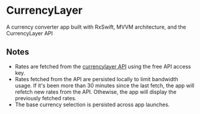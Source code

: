 # CurrencyLayer
A currency converter app built with RxSwift, MVVM architecture, and the CurrencyLayer API

## Notes

 - Rates are fetched from the [currencylayer API](https://currencylayer.com/documentation) using the free API access key.
 - Rates fetched from the API are persisted locally to limit bandwidth usage. If it's been more than 30 minutes since the last fetch, the app will refetch new rates from the API. Othewise, the app will display the previously fetched rates.
 - The base currency selection is persisted across app launches.